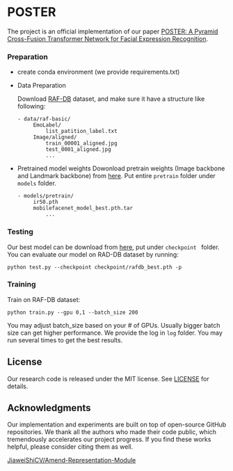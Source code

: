 # POSTER
The project is an official implementation of our paper [POSTER: A Pyramid Cross-Fusion Transformer Network for Facial Expression Recognition](https://arxiv.org/pdf/2204.04083.pdf).


### Preparation
- create conda environment (we provide requirements.txt)

- Data Preparation

  Download [RAF-DB](http://www.whdeng.cn/RAF/model1.html#dataset) dataset, and make sure it have a structure like following:
 
	```
	- data/raf-basic/
		 EmoLabel/
		     list_patition_label.txt
		 Image/aligned/
		     train_00001_aligned.jpg
		     test_0001_aligned.jpg
		     ...
	```

- Pretrained model weights
Dowonload pretrain weights (Image backbone and Landmark backbone) from [here](https://drive.google.com/drive/folders/1X9pE-NmyRwvBGpVzJOEvLqRPRfk_Siwq?usp=sharing). Put entire `pretrain` folder under `models` folder.

	```
	- models/pretrain/
		 ir50.pth
		 mobilefacenet_model_best.pth.tar
		     ...
	```

### Testing

Our best model can be download from [here](https://drive.google.com/drive/folders/1jeCPTGjBL8YgKKB9YrI9TYZywme8gymv?usp=sharing), put under `checkpoint ` folder. You can evaluate our model on RAD-DB dataset by running: 

```
python test.py --checkpoint checkpoint/rafdb_best.pth -p
```

### Training
Train on RAF-DB dataset:
```
python train.py --gpu 0,1 --batch_size 200
```
You may adjust batch_size based on your # of GPUs. Usually bigger batch size can get higher performance. We provide the log in  `log` folder. You may run several times to get the best results. 


## License

Our research code is released under the MIT license. See [LICENSE](LICENSE) for details. 



## Acknowledgments

Our implementation and experiments are built on top of open-source GitHub repositories. We thank all the authors who made their code public, which tremendously accelerates our project progress. If you find these works helpful, please consider citing them as well.

[JiaweiShiCV/Amend-Representation-Module](https://github.com/JiaweiShiCV/Amend-Representation-Module) 


